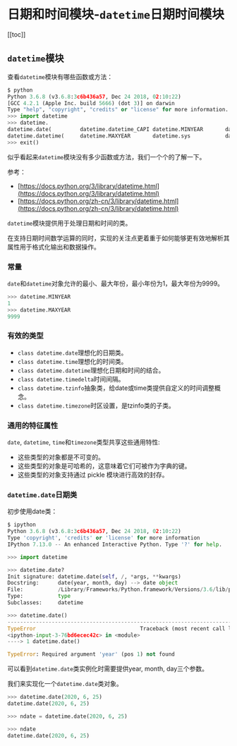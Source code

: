 # 日期和时间模块-`datetime`日期时间模块


[[toc]]

## `datetime`模块

查看`datetime`模块有哪些函数或方法：

```py
$ python
Python 3.6.8 (v3.6.8:3c6b436a57, Dec 24 2018, 02:10:22)
[GCC 4.2.1 (Apple Inc. build 5666) (dot 3)] on darwin
Type "help", "copyright", "credits" or "license" for more information.
>>> import datetime
>>> datetime.
datetime.date(         datetime.datetime_CAPI datetime.MINYEAR       datetime.time(         datetime.timezone(
datetime.datetime(     datetime.MAXYEAR       datetime.sys           datetime.timedelta(    datetime.tzinfo(
>>> exit()
```

似乎看起来`datetime`模块没有多少函数或方法，我们一个个的了解一下。

参考：

- [https://docs.python.org/3/library/datetime.html](https://docs.python.org/3/library/datetime.html)
- [https://docs.python.org/zh-cn/3/library/datetime.html](https://docs.python.org/zh-cn/3/library/datetime.html)



`datetime`模块提供用于处理日期和时间的类。

在支持日期时间数学运算的同时，实现的关注点更着重于如何能够更有效地解析其属性用于格式化输出和数据操作。

### 常量

`date`和`datetime`对象允许的最小、最大年份，最小年份为1，最大年份为9999。
```py
>>> datetime.MINYEAR
1
>>> datetime.MAXYEAR
9999
```

### 有效的类型

- `class datetime.date`理想化的日期类。
- `class datetime.time`理想化的时间类。
- `class datetime.datetime`理想化日期和时间的结合。
- `class datetime.timedelta`时间间隔。
-  `class datetime.tzinfo`抽象类，给date或time类提供自定义的时间调整概念。
- `class datetime.timezone`时区设置，是tzinfo类的子类。


### 通用的特征属性

`date`, `datetime`, `time`和`timezone`类型共享这些通用特性:

- 这些类型的对象都是不可变的。
- 这些类型的对象是可哈希的，这意味着它们可被作为字典的键。
- 这些类型的对象支持通过 pickle 模块进行高效的封存。

### `datetime.date`日期类

初步使用date类：

```py
$ ipython
Python 3.6.8 (v3.6.8:3c6b436a57, Dec 24 2018, 02:10:22)
Type 'copyright', 'credits' or 'license' for more information
IPython 7.13.0 -- An enhanced Interactive Python. Type '?' for help.

>>> import datetime

>>> datetime.date?
Init signature: datetime.date(self, /, *args, **kwargs)
Docstring:      date(year, month, day) --> date object
File:           /Library/Frameworks/Python.framework/Versions/3.6/lib/python3.6/datetime.py
Type:           type
Subclasses:     datetime

>>> datetime.date()
---------------------------------------------------------------------------
TypeError                                 Traceback (most recent call last)
<ipython-input-3-76bd6ecec42c> in <module>
----> 1 datetime.date()

TypeError: Required argument 'year' (pos 1) not found
```

可以看到`datetime.date`类实例化时需要提供year, month, day三个参数。

我们来实现化一个`datetime.date`类对象。



```py
>>> datetime.date(2020, 6, 25)
datetime.date(2020, 6, 25)

>>> ndate = datetime.date(2020, 6, 25)

>>> ndate
datetime.date(2020, 6, 25)
```


